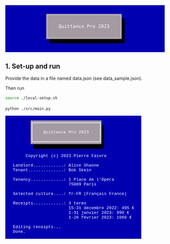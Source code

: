 <div align="center">
<img src="docs/quittance-pro-banner.svg" alt="Quittance Pro 2023">
</div>

## 1. Set-up and run

Provide the data in a file named data.json (see data_sample.json).

Then run
```sh
source ./local-setup.sh

python ./src/main.py
```

![Quittance Pro 2023 screenshot](docs/screenshot.png)

